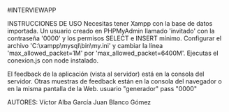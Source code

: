#INTERVIEWAPP

INSTRUCCIONES DE USO
Necesitas tener Xampp con la base de datos importada.
Un usuario creado en PHPMyAdmin llamado 'invitado' con la contraseña '0000' y los permisos SELECT e INSERT mínimo.
Configurar el archivo 'C:\xampp\mysql\bin\my.ini' y cambiar la línea 'max_allowed_packet=1M' por 'max_allowed_packet=6400M'.
Ejecutas el conexion.js con node instalado.


El feedback de la aplicación (vista al servidor) está en la consola del servidor.
Otras muestras de feedback están en la consola del navegador o en la misma pantalla de la Web.
usuario "generador" pass "0000"

AUTORES:
Víctor Alba García
Juan Blanco Gómez
